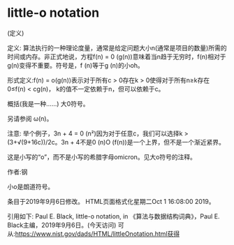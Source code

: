 # little-o notation


(定义)



定义:
算法执行的一种理论度量，通常是给定问题大小n(通常是项目的数量)所需的时间或内存。非正式地说，方程f(n) = 0 (g(n))意味着当n趋于无穷时，f(n)相对于g(n)变得不重要。符号是，f (n)等于g (n)的小oh。



形式定义:f(n) = o(g(n))表示对于所有c > 0存在k > 0使得对于所有n≥k存在0≤f(n) < cg(n)， k的值不一定依赖于n，但可以依赖于c。



概括(我是一种……)
大0符号。



另请参阅
ω(n)。



注意:
举个例子，3n + 4 = 0 (n²)因为对于任意c，我们可以选择k >(3+√(9+16c))/2c。3n + 4不是0 (n)O (f(n))是一个上界，但不是一个渐近紧界。

这是小写的“o”，而不是小写的希腊字母omicron。见大o符号的注释。


作者:钢


小o是朗道符号。








条目于2019年9月6日修改。
HTML页面格式化星期二Oct 1 16:08:00 2019。



引用如下:
Paul E. Black, little-o notation, in
《算法与数据结构词典》，Paul E. Black主编，2019年9月6日。(今天访问)
可从:https://www.nist.gov/dads/HTML/littleOnotation.html获得